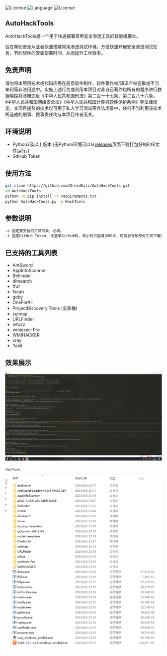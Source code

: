 ![License](https://img.shields.io/badge/Version-V0.0.1-red) ![Language](https://img.shields.io/badge/Language-Python3-blue) ![License](https://img.shields.io/badge/License-GPL3.0-orange) 

## AutoHackTools

AutoHackTools是一个用于快速部署常用安全渗透工具的轻量级脚本。

旨在帮助安全从业者快速搭建常用渗透测试环境，方便快速开展安全渗透测试任务，节约软件的安装部署时间，从而提升工作效率。

## 免责声明

请勿将本项目技术或代码应用在恶意软件制作、软件著作权/知识产权盗取或不当牟利等非法用途中。实施上述行为或利用本项目对非自己著作权所有的程序进行数据嗅探将涉嫌违反《中华人民共和国刑法》第二百一十七条、第二百八十六条，《中华人民共和国网络安全法》《中华人民共和国计算机软件保护条例》等法律规定。本项目提及的技术仅可用于私人学习测试等合法场景中，任何不当利用该技术所造成的刑事、民事责任均与本项目作者无关。

## 环境说明

- Python3及以上版本 (无Python环境可以从[releases](https://github.com/DroidKali/AutoHackTools/releases)页面下载打包好的EXE文件运行。)
- GitHub Token

## 使用方法

```bash
git clone https://github.com/DroidKali/AutoHackTools.git
cd AutoHackTools
python -m pip install -r requirements.txt
python AutoHackTools.py -o HackTools
```
## 参数说明

```txt
-o 指定要安装的工具目录，必填。
-t 指定GitHub Token, 未登录GitHub时，每小时只能请求60次，可能会导致部分工具下载失败，建议配置
```

## 已支持的工具列表
- AntSword
- AppInfoScanner
- Behinder
- dirsearch
- ffuf
- fscan
- goby
- OneForAll
- ProjectDiscovery Tools (全家桶)
- sqlmap
- URLFinder
- wfuzz
- wmiexec-Pro
- WMIHACKER
- xray
- Yakit

## 效果展示
![效果展示](AutoHackTools.png)

![tools](tools.png)
